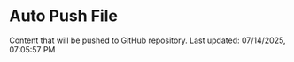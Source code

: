 # Auto Push File

Content that will be pushed to GitHub repository.
Last updated: 07/14/2025, 07:05:57 PM